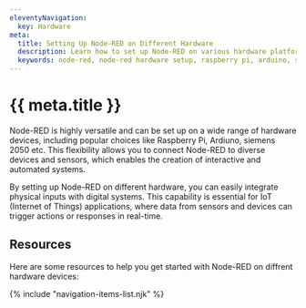 ```yaml
---
eleventyNavigation:
  key: Hardware
meta:
  title: Setting Up Node-RED on Different Hardware
  description: Learn how to set up Node-RED on various hardware platforms, such as Raspberry Pi, Arduino, and more.
  keywords: node-red, node-red hardware setup, raspberry pi, arduino, siemens iot2050, 
---
```


# {{ meta.title }}

Node-RED is highly versatile and can be set up on a wide range of hardware devices, including popular choices like Raspberry Pi, Ardiuno, siemens 2050 etc. This flexibility allows you to connect Node-RED to diverse devices and sensors, which enables the creation of interactive and automated systems.

By setting up Node-RED on different hardware, you can easily integrate physical inputs with digital systems. This capability is essential for IoT (Internet of Things) applications, where data from sensors and devices can trigger actions or responses in real-time.

## Resources

Here are some resources to help you get started with Node-RED on diffrent hardware devices:

{% include "navigation-items-list.njk" %}
